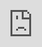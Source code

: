<html lang="en">
<head>
  <meta charset="UTF-8">
  <style>
    html, body {
      margin: 0;
      padding: 0;
      background-color: #0d1117; /* Match GitHub dark background */
      color: white;
      height: 100%;
    }

    .iframe-container {
      position: relative;
      width: 100%;
      padding-top: 56.25%; /* 16:9 aspect ratio */
    }

    .iframe-container iframe {
      position: absolute;
      top: 0;
      left: 0;
      width: 100%;
      height: 100%;
      border: none;
    }
  </style>
</head>
<body>
  <div class="iframe-container">
    <iframe src="https://lookerstudio.google.com/reporting/8c92f986-d3b2-4bb7-a839-267912190484/page/1n0HF" allowfullscreen></iframe>
  </div>
</body>
</html>

